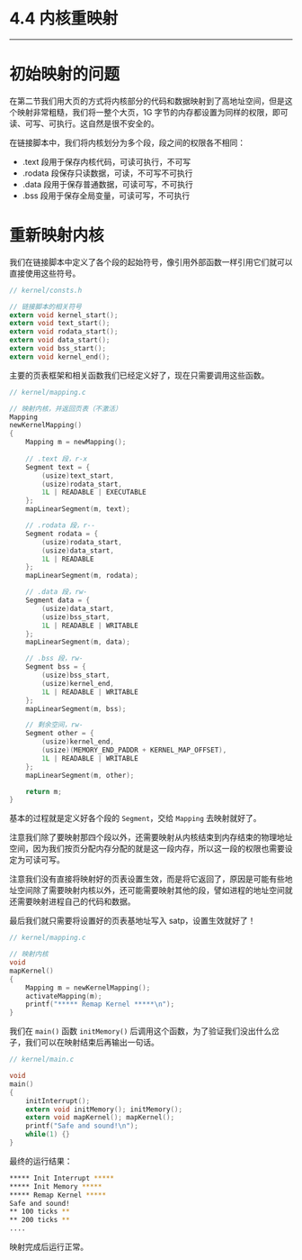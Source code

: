 # 4.4 内核重映射

----

# 初始映射的问题

在第二节我们用大页的方式将内核部分的代码和数据映射到了高地址空间，但是这个映射非常粗糙，我们将一整个大页，1G 字节的内存都设置为同样的权限，即可读、可写、可执行。这自然是很不安全的。

在链接脚本中，我们将内核划分为多个段，段之间的权限各不相同：

- .text 段用于保存内核代码，可读可执行，不可写
- .rodata 段保存只读数据，可读，不可写不可执行
- .data 段用于保存普通数据，可读可写，不可执行
- .bss 段用于保存全局变量，可读可写，不可执行

# 重新映射内核

我们在链接脚本中定义了各个段的起始符号，像引用外部函数一样引用它们就可以直接使用这些符号。

```c
// kernel/consts.h

// 链接脚本的相关符号
extern void kernel_start();
extern void text_start();
extern void rodata_start();
extern void data_start();
extern void bss_start();
extern void kernel_end();
```

主要的页表框架和相关函数我们已经定义好了，现在只需要调用这些函数。

```c
// kernel/mapping.c

// 映射内核，并返回页表（不激活）
Mapping
newKernelMapping()
{
    Mapping m = newMapping();
    
    // .text 段，r-x
    Segment text = {
        (usize)text_start,
        (usize)rodata_start,
        1L | READABLE | EXECUTABLE
    };
    mapLinearSegment(m, text);

    // .rodata 段，r--
    Segment rodata = {
        (usize)rodata_start,
        (usize)data_start,
        1L | READABLE
    };
    mapLinearSegment(m, rodata);

    // .data 段，rw-
    Segment data = {
        (usize)data_start,
        (usize)bss_start,
        1L | READABLE | WRITABLE
    };
    mapLinearSegment(m, data);

    // .bss 段，rw-
    Segment bss = {
        (usize)bss_start,
        (usize)kernel_end,
        1L | READABLE | WRITABLE
    };
    mapLinearSegment(m, bss);

    // 剩余空间，rw-
    Segment other = {
        (usize)kernel_end,
        (usize)(MEMORY_END_PADDR + KERNEL_MAP_OFFSET),
        1L | READABLE | WRITABLE
    };
    mapLinearSegment(m, other);

    return m;
}
```

基本的过程就是定义好各个段的 `Segment`，交给 `Mapping` 去映射就好了。

注意我们除了要映射那四个段以外，还需要映射从内核结束到内存结束的物理地址空间，因为我们按页分配内存分配的就是这一段内存，所以这一段的权限也需要设定为可读可写。

注意我们没有直接将映射好的页表设置生效，而是将它返回了，原因是可能有些地址空间除了需要映射内核以外，还可能需要映射其他的段，譬如进程的地址空间就还需要映射进程自己的代码和数据。

最后我们就只需要将设置好的页表基地址写入 satp，设置生效就好了！

```c
// kernel/mapping.c

// 映射内核
void
mapKernel()
{
    Mapping m = newKernelMapping();
    activateMapping(m);
    printf("***** Remap Kernel *****\n");
}
```

我们在 `main()` 函数 `initMemory()` 后调用这个函数，为了验证我们没出什么岔子，我们可以在映射结束后再输出一句话。

```c
// kernel/main.c

void
main()
{
    initInterrupt();
    extern void initMemory(); initMemory();
    extern void mapKernel(); mapKernel();
    printf("Safe and sound!\n");
    while(1) {}
}
```

最终的运行结果：

```bash
***** Init Interrupt *****
***** Init Memory *****
***** Remap Kernel *****
Safe and sound!
** 100 ticks **
** 200 ticks **
....
```

映射完成后运行正常。